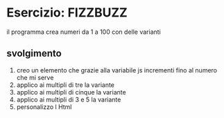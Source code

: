 Esercizio: FIZZBUZZ
===
il programma crea numeri da 1 a 100 con delle varianti

## svolgimento

1. creo un elemento che grazie alla variabile js incrementi fino al numero che mi serve
2. applico ai multipli di tre la variante
3. applico ai multipli di cinque la variante 
4. applico ai multipli di 3 e 5 la variante
5. personalizzo l Html